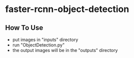 # faster-rcnn-object-detection

## How To Use
- put images in "inputs" directory
- run "ObjectDetection.py"
- the output images will be in the "outputs" directory
